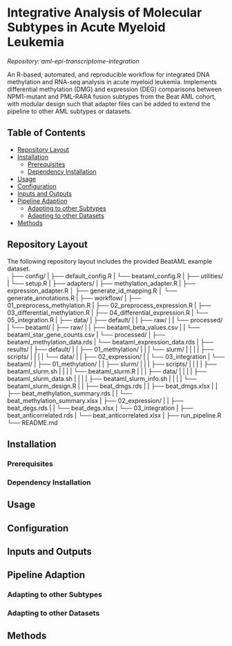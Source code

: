 # Integrative Analysis of Molecular Subtypes in Acute Myeloid Leukemia

_Repository: aml-epi-transcriptome-integration_  

An R-based, automated, and reproducible workflow for integrated DNA methylation and RNA-seq analysis in acute myeloid leukemia. Implements differential methylation (DMG) and expression (DEG) comparisons between NPM1-mutant and PML-RARA fusion subtypes from the Beat AML cohort, with modular design such that adapter files can be added to extend the pipeline to other AML subtypes or datasets.

## Table of Contents
- [Repository Layout](#repository-layout)
- [Installation](#installation)
  - [Prerequisites](#prerequisites)
  - [Dependency Installation](#dependency-installation)
- [Usage](#usage)
- [Configuration](#configuration)
- [Inputs and Outputs](#inputs-and-outputs)
- [Pipeline Adaption](#pipeline-adaption)
  - [Adapting to other Subtypes](#adapting-to-other-subtypes)
  - [Adapting to other Datasets](#adapting-to-other-datasets)
- [Methods](#methods)


## Repository Layout
The following repository layout includes the provided BeatAML example dataset.   
.
├── config/
|   ├── default_config.R
|   └── beataml_config.R
|
├── utilities/
|   └── setup.R
|
├── adapters/
|   ├── methylation_adapter.R
|   ├── expression_adapter.R
│   ├── generate_id_mapping.R
│   └── generate_annotations.R
|
├── workflow/
|   ├── 01_preprocess_methylation.R
|   ├── 02_preprocess_expression.R
|   ├── 03_differential_methylation.R
|   ├── 04_differential_expression.R
|   └── 05_integration.R
|
├── data/
|   ├── default/
|   |   ├── raw/
|   |   └── processed/
|   └── beataml/
|       ├── raw/
|       |   ├── beataml_beta_values.csv
|       |   └── beataml_star_gene_counts.csv
|       └── processed/
|           ├── beataml_methylation_data.rds
|           └── beataml_expression_data.rds
|
├── results/
|   ├── default/
|   |   ├── 01_methylation/
|   |   |   └── slurm/
|   |   |   |   ├── scripts/
|   |   |   |   └── data/
|   |   ├── 02_expression/
|   |   └── 03_integration
|   └── beataml/
|       ├── 01_methylation/
|       |   ├── slurm/
|       |   |   ├── scripts/
|       |   |   |   ├── beataml_slurm.sh
|       |   |   |   └── beataml_slurm.R
|       |   |   ├── data/
|       |   |   |   ├── beataml_slurm_data.sh
|       |   |   |   ├── beataml_slurm_info.sh
|       |   |   |   └── beataml_slurm_design.R
|       |   ├── beat_dmgs.rds
|       |   ├── beat_dmgs.xlsx
|       |   ├── beat_methylation_summary.rds
|       |   └── beat_methylation_summary.xlsx
|       ├── 02_expression/
|       |   ├── beat_degs.rds
|       |   └── beat_degs.xlsx
|       └── 03_integration
|           ├── beat_anticorrelated.rds
|           └── beat_anticorrelated.xlsx
|
├── run_pipeline.R
└── README.md

## Installation
  ### Prerequisites
  ### Dependency Installation

## Usage

## Configuration

## Inputs and Outputs

## Pipeline Adaption
  ### Adapting to other Subtypes
  ### Adapting to other Datasets

## Methods

